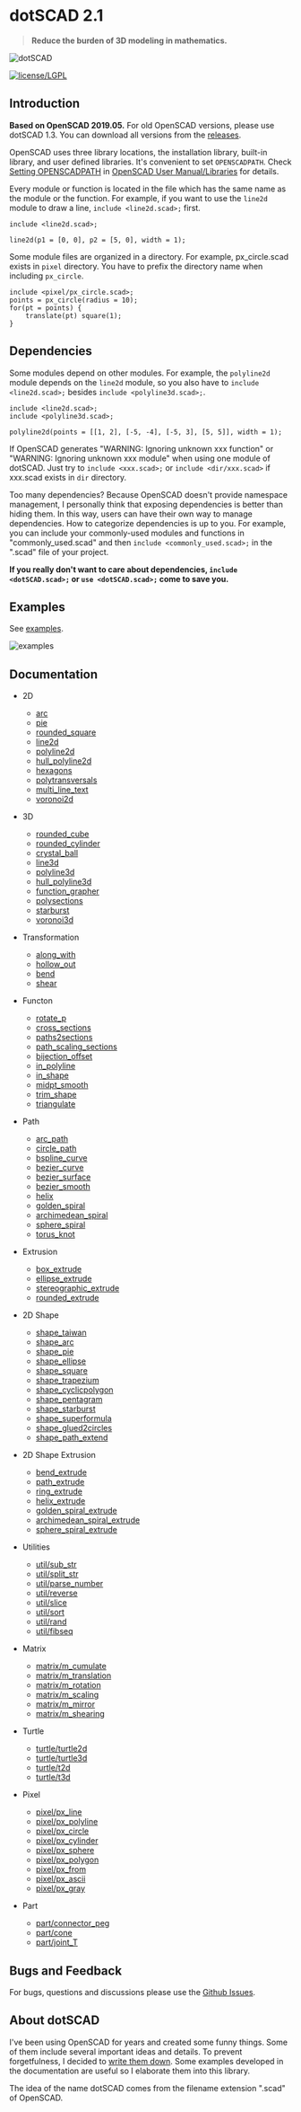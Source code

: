 # dotSCAD 2.1

> **Reduce the burden of 3D modeling in mathematics.**

![dotSCAD](featured_img/LeopardCatTaiwan.JPG)

[![license/LGPL](LICENSE.svg)](https://github.com/JustinSDK/lib-openscad/blob/master/LICENSE)

## Introduction

**Based on OpenSCAD 2019.05.** For old OpenSCAD versions, please use dotSCAD 1.3. You can download all versions from the [releases](https://github.com/JustinSDK/dotSCAD/releases).

OpenSCAD uses three library locations, the installation library, built-in library, and user defined libraries. It's convenient to set `OPENSCADPATH`. Check [Setting OPENSCADPATH](https://en.wikibooks.org/wiki/OpenSCAD_User_Manual/Libraries#Setting_OPENSCADPATH) in [OpenSCAD User Manual/Libraries](https://en.wikibooks.org/wiki/OpenSCAD_User_Manual/Libraries) for details.

Every module or function is located in the file which has the same name as the module or the function. For example, if you want to use the `line2d` module to draw a line, `include <line2d.scad>;` first. 

	include <line2d.scad>;

	line2d(p1 = [0, 0], p2 = [5, 0], width = 1);

Some module files are organized in a directory. For example, px_circle.scad exists in `pixel` directory. You have to prefix the directory name when including `px_circle`.

    include <pixel/px_circle.scad>;
	points = px_circle(radius = 10);
	for(pt = points) {
        translate(pt) square(1);
	}

## Dependencies

Some modules depend on other modules. For example, the `polyline2d` module depends on the `line2d` module, so you also have to `include <line2d.scad>;` besides `include <polyline3d.scad>;`. 

	include <line2d.scad>;
	include <polyline3d.scad>;

	polyline2d(points = [[1, 2], [-5, -4], [-5, 3], [5, 5]], width = 1);

If OpenSCAD generates "WARNING: Ignoring unknown xxx function" or "WARNING: Ignoring unknown xxx module" when using one module of dotSCAD. Just try to `include <xxx.scad>;` or `include <dir/xxx.scad>` if xxx.scad exists in `dir` directory.

Too many dependencies? Because OpenSCAD doesn't provide namespace management, I personally think that exposing dependencies is better than hiding them. In this way, users can have their own way to manage dependencies. How to categorize dependencies is up to you. For example, you can include your commonly-used modules and functions in "commonly_used.scad" and then `include <commonly_used.scad>;` in the ".scad" file of your project.

**If you really don't want to care about dependencies, `include <dotSCAD.scad>;` or `use <dotSCAD.scad>;` come to save you.**

## Examples

See [examples](examples).

![examples](examples/images/gallery.JPG)

## Documentation

- 2D
    - [arc](https://openhome.cc/eGossip/OpenSCAD/lib2x-arc.html)
	- [pie](https://openhome.cc/eGossip/OpenSCAD/lib2x-pie.html)
	- [rounded_square](https://openhome.cc/eGossip/OpenSCAD/lib2x-rounded_square.html)
	- [line2d](https://openhome.cc/eGossip/OpenSCAD/lib2x-line2d.html)
	- [polyline2d](https://openhome.cc/eGossip/OpenSCAD/lib2x-polyline2d.html)
	- [hull_polyline2d](https://openhome.cc/eGossip/OpenSCAD/lib2x-hull_polyline2d.html)
	- [hexagons](https://openhome.cc/eGossip/OpenSCAD/lib2x-hexagons.html)
	- [polytransversals](https://openhome.cc/eGossip/OpenSCAD/lib2x-polytransversals.html)
    - [multi_line_text](https://openhome.cc/eGossip/OpenSCAD/lib2x-multi_line_text.html)
	- [voronoi2d](https://openhome.cc/eGossip/OpenSCAD/lib2x-voronoi2d.html)

- 3D
	- [rounded_cube](https://openhome.cc/eGossip/OpenSCAD/lib2x-rounded_cube.html)
    - [rounded_cylinder](https://openhome.cc/eGossip/OpenSCAD/lib2x-rounded_cylinder.html)
    - [crystal_ball](https://openhome.cc/eGossip/OpenSCAD/lib2x-crystal_ball.html)
	- [line3d](https://openhome.cc/eGossip/OpenSCAD/lib2x-line3d.html)
	- [polyline3d](https://openhome.cc/eGossip/OpenSCAD/lib2x-polyline3d.html)
	- [hull_polyline3d](https://openhome.cc/eGossip/OpenSCAD/lib2x-hull_polyline3d.html)
	- [function_grapher](https://openhome.cc/eGossip/OpenSCAD/lib2x-function_grapher.html)
	- [polysections](https://openhome.cc/eGossip/OpenSCAD/lib2x-polysections.html)
	- [starburst](https://openhome.cc/eGossip/OpenSCAD/lib2x-starburst.html)
	- [voronoi3d](https://openhome.cc/eGossip/OpenSCAD/lib2x-voronoi3d.html)
	
- Transformation
    - [along_with](https://openhome.cc/eGossip/OpenSCAD/lib2x-along_with.html)
	- [hollow_out](https://openhome.cc/eGossip/OpenSCAD/lib2x-hollow_out.html)
	- [bend](https://openhome.cc/eGossip/OpenSCAD/lib2x-bend.html)
	- [shear](https://openhome.cc/eGossip/OpenSCAD/lib2x-shear.html)

- Functon
	- [rotate_p](https://openhome.cc/eGossip/OpenSCAD/lib2x-rotate_p.html)
	- [cross_sections](https://openhome.cc/eGossip/OpenSCAD/lib2x-cross_sections.html)
	- [paths2sections](https://openhome.cc/eGossip/OpenSCAD/lib2x-paths2sections.html)
	- [path_scaling_sections](https://openhome.cc/eGossip/OpenSCAD/lib2x-path_scaling_sections.html)
	- [bijection_offset](https://openhome.cc/eGossip/OpenSCAD/lib2x-bijection_offset.html)
	- [in_polyline](https://openhome.cc/eGossip/OpenSCAD/lib2x-in_polyline.html)
	- [in_shape](https://openhome.cc/eGossip/OpenSCAD/lib2x-in_shape.html)
	- [midpt_smooth](https://openhome.cc/eGossip/OpenSCAD/lib2x-midpt_smooth.html)
	- [trim_shape](https://openhome.cc/eGossip/OpenSCAD/lib2x-trim_shape.html)
	- [triangulate](https://openhome.cc/eGossip/OpenSCAD/lib2x-triangulate.html)
	
- Path
    - [arc_path](https://openhome.cc/eGossip/OpenSCAD/lib2x-arc_path.html)
	- [circle_path](https://openhome.cc/eGossip/OpenSCAD/lib2x-circle_path.html)
    - [bspline_curve](https://openhome.cc/eGossip/OpenSCAD/lib2x-bspline_curve.html)
	- [bezier_curve](https://openhome.cc/eGossip/OpenSCAD/lib2x-bezier_curve.html)
	- [bezier_surface](https://openhome.cc/eGossip/OpenSCAD/lib2x-bezier_surface.html)
	- [bezier_smooth](https://openhome.cc/eGossip/OpenSCAD/lib2x-bezier_smooth.html)
    - [helix](https://openhome.cc/eGossip/OpenSCAD/lib2x-helix.html)
    - [golden_spiral](https://openhome.cc/eGossip/OpenSCAD/lib2x-golden_spiral.html)
    - [archimedean_spiral](https://openhome.cc/eGossip/OpenSCAD/lib2x-archimedean_spiral.html)
    - [sphere_spiral](https://openhome.cc/eGossip/OpenSCAD/lib2x-sphere_spiral.html)
	- [torus_knot](https://openhome.cc/eGossip/OpenSCAD/lib2x-torus_knot.html)

- Extrusion
    - [box_extrude](https://openhome.cc/eGossip/OpenSCAD/lib2x-box_extrude.html)
	- [ellipse_extrude](https://openhome.cc/eGossip/OpenSCAD/lib2x-ellipse_extrude.html)
    - [stereographic_extrude](https://openhome.cc/eGossip/OpenSCAD/lib2x-stereographic_extrude.html)
	- [rounded_extrude](https://openhome.cc/eGossip/OpenSCAD/lib2x-rounded_extrude.html)

- 2D Shape
    - [shape_taiwan](https://openhome.cc/eGossip/OpenSCAD/lib2x-shape_taiwan.html)
	- [shape_arc](https://openhome.cc/eGossip/OpenSCAD/lib2x-shape_arc.html)
	- [shape_pie](https://openhome.cc/eGossip/OpenSCAD/lib2x-shape_pie.html)
	- [shape_ellipse](https://openhome.cc/eGossip/OpenSCAD/lib2x-shape_ellipse.html)
    - [shape_square](https://openhome.cc/eGossip/OpenSCAD/lib2x-shape_square.html)
	- [shape_trapezium](https://openhome.cc/eGossip/OpenSCAD/lib2x-shape_trapezium.html)
	- [shape_cyclicpolygon](https://openhome.cc/eGossip/OpenSCAD/lib2x-shape_cyclicpolygon.html)
    - [shape_pentagram](https://openhome.cc/eGossip/OpenSCAD/lib2x-shape_pentagram.html)	
    - [shape_starburst](https://openhome.cc/eGossip/OpenSCAD/lib2x-shape_starburst.html)	    
	- [shape_superformula](https://openhome.cc/eGossip/OpenSCAD/lib2x-shape_superformula.html)
	- [shape_glued2circles](https://openhome.cc/eGossip/OpenSCAD/lib2x-shape_glued2circles.html)
	- [shape_path_extend](https://openhome.cc/eGossip/OpenSCAD/lib2x-shape_path_extend.html)		

- 2D Shape Extrusion
	- [bend_extrude](https://openhome.cc/eGossip/OpenSCAD/lib2x-bend_extrude.html)
	- [path_extrude](https://openhome.cc/eGossip/OpenSCAD/lib2x-path_extrude.html)
	- [ring_extrude](https://openhome.cc/eGossip/OpenSCAD/lib2x-ring_extrude.html)
	- [helix_extrude](https://openhome.cc/eGossip/OpenSCAD/lib2x-helix_extrude.html)
	- [golden_spiral_extrude](https://openhome.cc/eGossip/OpenSCAD/lib2x-golden_spiral_extrude.html)
	- [archimedean_spiral_extrude](https://openhome.cc/eGossip/OpenSCAD/lib2x-archimedean_spiral_extrude.html)
	- [sphere_spiral_extrude](https://openhome.cc/eGossip/OpenSCAD/lib2x-sphere_spiral_extrude.html)

- Utilities
	- [util/sub_str](https://openhome.cc/eGossip/OpenSCAD/lib2x-sub_str.html)
	- [util/split_str](https://openhome.cc/eGossip/OpenSCAD/lib2x-split_str.html)
	- [util/parse_number](https://openhome.cc/eGossip/OpenSCAD/lib2x-parse_number.html)
    - [util/reverse](https://openhome.cc/eGossip/OpenSCAD/lib2x-reverse.html)
	- [util/slice](https://openhome.cc/eGossip/OpenSCAD/lib2x-slice.html)
	- [util/sort](https://openhome.cc/eGossip/OpenSCAD/lib2x-sort.html)
	- [util/rand](https://openhome.cc/eGossip/OpenSCAD/lib2x-rand.html)
	- [util/fibseq](https://openhome.cc/eGossip/OpenSCAD/lib2x-fibseq.html)	

- Matrix
	- [matrix/m_cumulate](https://openhome.cc/eGossip/OpenSCAD/lib2x-m_cumulate.html)	
	- [matrix/m_translation](https://openhome.cc/eGossip/OpenSCAD/lib2x-m_translation.html)
	- [matrix/m_rotation](https://openhome.cc/eGossip/OpenSCAD/lib2x-m_rotation.html)
	- [matrix/m_scaling](https://openhome.cc/eGossip/OpenSCAD/lib2x-m_scaling.html)
	- [matrix/m_mirror](https://openhome.cc/eGossip/OpenSCAD/lib2x-m_mirror.html)
	- [matrix/m_shearing](https://openhome.cc/eGossip/OpenSCAD/lib2x-m_shearing.html)

- Turtle
    - [turtle/turtle2d](https://openhome.cc/eGossip/OpenSCAD/lib2x-turtle2d.html)
    - [turtle/turtle3d](https://openhome.cc/eGossip/OpenSCAD/lib2x-turtle3d.html)
    - [turtle/t2d](https://openhome.cc/eGossip/OpenSCAD/lib2x-t2d.html)
    - [turtle/t3d](https://openhome.cc/eGossip/OpenSCAD/lib2x-t3d.html)

- Pixel
    - [pixel/px_line](https://openhome.cc/eGossip/OpenSCAD/lib2x-px_line.html)
	- [pixel/px_polyline](https://openhome.cc/eGossip/OpenSCAD/lib2x-px_polyline.html)
	- [pixel/px_circle](https://openhome.cc/eGossip/OpenSCAD/lib2x-px_circle.html)
	- [pixel/px_cylinder](https://openhome.cc/eGossip/OpenSCAD/lib2x-px_cylinder.html)
	- [pixel/px_sphere](https://openhome.cc/eGossip/OpenSCAD/lib2x-px_sphere.html)
	- [pixel/px_polygon](https://openhome.cc/eGossip/OpenSCAD/lib2x-px_polygon.html)
	- [pixel/px_from](https://openhome.cc/eGossip/OpenSCAD/lib2x-px_from.html)
    - [pixel/px_ascii](https://openhome.cc/eGossip/OpenSCAD/lib2x-px_ascii.html)
	- [pixel/px_gray](https://openhome.cc/eGossip/OpenSCAD/lib2x-px_gray.html)

- Part
    - [part/connector_peg](https://openhome.cc/eGossip/OpenSCAD/lib2x-connector_peg.html)
	- [part/cone](https://openhome.cc/eGossip/OpenSCAD/lib2x-cone.html)
	- [part/joint_T](https://openhome.cc/eGossip/OpenSCAD/lib2-joint_T.html)
	
## Bugs and Feedback

For bugs, questions and discussions please use the [Github Issues](https://github.com/JustinSDK/dotSCAD/issues).

## About dotSCAD

I've been using OpenSCAD for years and created some funny things. Some of them include several important ideas and details. To prevent forgetfulness, I decided to [write them down](https://openhome.cc/eGossip/OpenSCAD/). Some examples developed in the documentation are useful so I elaborate them into this library.

The idea of the name dotSCAD comes from the filename extension ".scad" of OpenSCAD. 